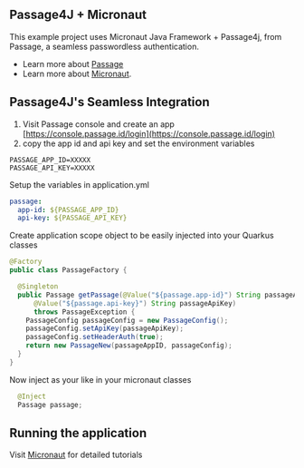 ## Passage4J + Micronaut

This example project uses Micronaut Java Framework + Passage4j, from Passage, a seamless passwordless authentication.

- Learn more about [Passage](https://docs.passage.id/)
- Learn more about [Micronaut](https://docs.micronaut.io/3.9.4/guide/index.html).

## Passage4J's Seamless Integration
1. Visit Passage console and create an app [https://console.passage.id/login](https://console.passage.id/login)
2. copy the app id and api key and set the environment variables

```shell
PASSAGE_APP_ID=XXXXX
PASSAGE_API_KEY=XXXXX
```
Setup the variables in application.yml
```yaml
passage:
  app-id: ${PASSAGE_APP_ID}
  api-key: ${PASSAGE_API_KEY}
```
Create application scope object to be easily injected into your Quarkus classes
```java
@Factory
public class PassageFactory {

  @Singleton
  public Passage getPassage(@Value("${passage.app-id}") String passageAppID,
      @Value("${passage.api-key}") String passageApiKey)
      throws PassageException {
    PassageConfig passageConfig = new PassageConfig();
    passageConfig.setApiKey(passageApiKey);
    passageConfig.setHeaderAuth(true);
    return new PassageNew(passageAppID, passageConfig);
  }
}
```
Now inject as your like in your micronaut classes

```java
  @Inject
  Passage passage;
```

## Running the application
Visit [Micronaut](https://docs.micronaut.io/3.9.4/guide/index.html) for detailed tutorials






